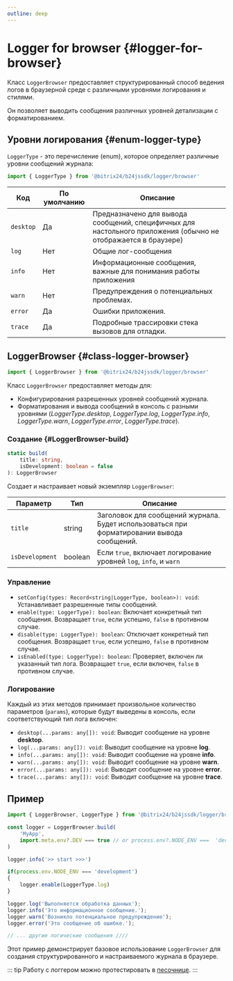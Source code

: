 ```yaml
---
outline: deep
---
```

# Logger for browser {#logger-for-browser}

Класс `LoggerBrowser` предоставляет структурированный способ ведения логов в браузерной среде с различными уровнями логирования и стилями.

Он позволяет выводить сообщения различных уровней детализации с форматированием.

## Уровни логирования {#enum-logger-type}

`LoggerType` - это перечисление (enum), которое определяет различные уровни сообщений журнала:

```js
import { LoggerType } from '@bitrix24/b24jssdk/logger/browser'
```

| Код       | По умолчанию | Описание                                                                                                       |
|-----------|--------------|----------------------------------------------------------------------------------------------------------------|
| `desktop` | Да           | Предназначено для вывода сообщений, специфичных для настольного приложения (обычно не отображается в браузере) |
| `log`     | Нет          | Общие лог-сообщения                                                                                            |
| `info`    | Нет          | Информационные сообщения, важные для понимания работы приложения                                               |
| `warn`    | Нет          | Предупреждения о потенциальных проблемах.                                                                      |
| `error`   | Да           | Ошибки приложения.                                                                                             |
| `trace`   | Да           | Подробные трассировки стека вызовов для отладки.                                                               |


## LoggerBrowser {#class-logger-browser}

```js
import { LoggerBrowser } from '@bitrix24/b24jssdk/logger/browser'
```

Класс `LoggerBrowser` предоставляет методы для:

- Конфигурирования разрешенных уровней сообщений журнала.
- Форматирования и вывода сообщений в консоль с разными уровнями (_LoggerType.desktop_, _LoggerType.log_, _LoggerType.info_, _LoggerType.warn_, _LoggerType.error_, _LoggerType.trace_).


### Создание {#LoggerBrowser-build}
```ts
static build(
	title: string,
	isDevelopment: boolean = false
): LoggerBrowser
```
Создает и настраивает новый экземпляр `LoggerBrowser`:

| Параметр         | Тип      | Описание                                                                                   |
|------------------|----------|--------------------------------------------------------------------------------------------|
| `title`          | string   | Заголовок для сообщений журнала. Будет использоваться при форматировании вывода сообщений. |
| `isDevelopment`  | boolean  | Если `true`, включает логирование уровней `log`, `info`, и `warn`                          |


### Управление
- `setConfig(types: Record<string|LoggerType, boolean>): void`: Устанавливает разрешенные типы сообщений.
- `enable(type: LoggerType): boolean`: Включает конкретный тип сообщения. Возвращает `true`, если успешно, `false` в противном случае.
- `disable(type: LoggerType): boolean`: Отключает конкретный тип сообщения. Возвращает `true`, если успешно, `false` в противном случае.
- `isEnabled(type: LoggerType): boolean`: Проверяет, включен ли указанный тип лога. Возвращает `true`, если включен, `false` в противном случае.

### Логирование

Каждый из этих методов принимает произвольное количество параметров (`params`),
которые будут выведены в консоль, если соответствующий тип лога включен:

- `desktop(...params: any[]): void`: Выводит сообщение на уровне **desktop**.
- `log(...params: any[]): void`: Выводит сообщение на уровне **log**.
- `info(...params: any[]): void`: Выводит сообщение на уровне **info**.
- `warn(...params: any[]): void`: Выводит сообщение на уровне **warn**.
- `error(...params: any[]): void`: Выводит сообщение на уровне **error**.
- `trace(...params: any[]): void`: Выводит сообщение на уровне **trace**.

## Пример
```js
import { LoggerBrowser, LoggerType } from '@bitrix24/b24jssdk/logger/browser'

const logger = LoggerBrowser.build(
	'MyApp',
	import.meta.env?.DEV === true // or process.env?.NODE_ENV ===  'development'
)

logger.info('>> start >>>')

if(process.env.NODE_ENV === 'development')
{
	logger.enable(LoggerType.log)
}

logger.log('Выполняется обработка данных');
logger.info('Это информационное сообщение.');
logger.warn('Возникло потенциальное предупреждение');
logger.error('Это сообщение об ошибке.');

// ... другие логические сообщения ////
```

Этот пример демонстрирует базовое использование `LoggerBrowser` для создания структурированного и настраиваемого журнала в браузере.

::: tip
Работу с логгером можно протестировать в [песочнице](https://github.com/bitrix24/b24jssdk/blob/main/playgrounds/jssdk/src/pages/3-tools/use-logger.vue).
:::